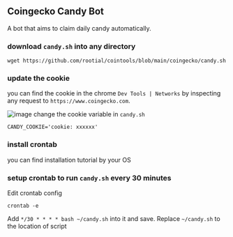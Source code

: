 ## Coingecko Candy Bot
A bot that aims to claim daily candy automatically.


### download `candy.sh` into any directory
```
wget https://github.com/rootial/cointools/blob/main/coingecko/candy.sh
```
### update the cookie
you can find the cookie in the chrome `Dev Tools | Networks` by inspecting any request to `https://www.coingecko.com`.

   ![image](https://user-images.githubusercontent.com/3824034/123220564-a9c66580-d500-11eb-9e74-0167cd16a4ee.png)
change the cookie variable in `candy.sh` 
  ```
CANDY_COOKIE='cookie: xxxxxx'
  ```
### install crontab 
you can find installation tutorial by your OS

### setup crontab to run `candy.sh` every 30 minutes
Edit crontab config
```
crontab -e
```
Add `*/30 * * * * bash ~/candy.sh` into it and save. Replace `~/candy.sh` to the location of script
